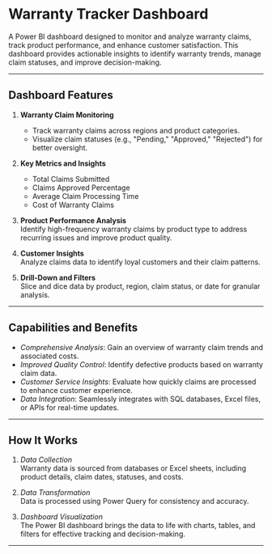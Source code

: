 # Warranty Tracker Dashboard

A Power BI dashboard designed to monitor and analyze warranty claims, track product performance, and enhance customer satisfaction. This dashboard provides actionable insights to identify warranty trends, manage claim statuses, and improve decision-making.

---

## **Dashboard Features**

1. **Warranty Claim Monitoring**  
   - Track warranty claims across regions and product categories.  
   - Visualize claim statuses (e.g., "Pending," "Approved," "Rejected") for better oversight.  

2. **Key Metrics and Insights**  
   - Total Claims Submitted  
   - Claims Approved Percentage  
   - Average Claim Processing Time  
   - Cost of Warranty Claims  

3. **Product Performance Analysis**  
   Identify high-frequency warranty claims by product type to address recurring issues and improve product quality.

4. **Customer Insights**  
   Analyze claims data to identify loyal customers and their claim patterns.

5. **Drill-Down and Filters**  
   Slice and dice data by product, region, claim status, or date for granular analysis.

---

## **Capabilities and Benefits**

- *Comprehensive Analysis*: Gain an overview of warranty claim trends and associated costs.  
- *Improved Quality Control*: Identify defective products based on warranty claim data.  
- *Customer Service Insights*: Evaluate how quickly claims are processed to enhance customer experience.  
- *Data Integration*: Seamlessly integrates with SQL databases, Excel files, or APIs for real-time updates.  

---

## **How It Works**

1. *Data Collection*  
   Warranty data is sourced from databases or Excel sheets, including product details, claim dates, statuses, and costs.

2. *Data Transformation*  
   Data is processed using Power Query for consistency and accuracy.

3. *Dashboard Visualization*  
   The Power BI dashboard brings the data to life with charts, tables, and filters for effective tracking and decision-making.

---

